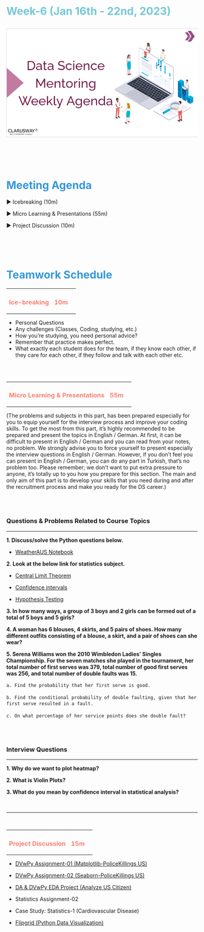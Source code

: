 <h1><strong><span style="color: #77C8D5;">Week-6 (Jan 16th - 22nd, 2023)</strong></span>

![logo](ds_agenda_logo.png)

<br>


<h1><strong><span style="color: #3498DB;">Meeting Agenda</strong></h1></span>

<span class="c16 c30">▶ </span><span
class="c42 c82">Icebreaking (10m)</span><span class="c16 c23"> </span>

<span class="c16 c30">▶ </span><span
class="c42 c82">Micro Learning & Presentations (55m)</span><span class="c46 c42 c48"> </span>


<span class="c30">▶ </span><span class="c46 c48 c42">Project Discussion (10m)</span>

<br>
<br>
<br>

<div style="page-break-after: always;"></div>

<h1><strong><span style="color: #3498DB;">Teamwork Schedule</strong></h1></span>

<table style= "width:100%;">
                <tr>
                <td style="color: #FA8072; text-align:left "><h3><strong><p>Ice-breaking</td>
                <td style="color: #FA8072; text-align:right;"><h3><strong><p>10m</p><td>                </tr>
</table>

- Personal Questions 
- Any challenges (Classes, Coding, studying, etc.) 
- How you’re studying, you need personal advice? 
- Remember that practice makes perfect. 
- What exactly each student does for the team, if they know each other, if they care for each other, if they follow and talk with each other etc. 

<br>
<br>

<table style= "width:100%;">
                <tr>
                <td style="color: #FA8072; text-align:left "><h3><strong><p>Micro Learning & Presentations</td>
                <td style="color: #FA8072; text-align:right;"><h3><strong><p>55m</p><td>                </tr>
</table>
(The problems and subjects in this part, has been prepared especially for you to equip yourself for the interview process and improve your coding skills. 
To get the most from this part, it’s highly recommended to be prepared and present the topics in English / German.
At first, it can be difficult to present in English / German and you can read from your notes, no problem. 
We strongly advise you to force yourself to present especially the interview questions in English / German. 
However, if you don’t feel you can present in English / German, you can do any part in Turkish, that’s no problem too. 
Please remember; we don’t want to put extra pressure to anyone, it’s totally up to you how you prepare for this section. 
The main and only aim of this part is to develop your skills that you need during and after the recruitment process and make you ready for the DS career.)


                  
<br><br>
<h3><strong>Questions & Problems Related to Course Topics</strong></h4>
<hr>

**1. Discuss/solve the Python questions below.**

- [WeatherAUS Notebook](https://github.com/clarusway/DS-DE-0422-TR/blob/main/2-%20Weekly%20Agendas/Week_6/weatherAUS_students.ipynb)


**2. Look at the below link for statistics subject.**

- [Central Limit Theorem](https://www.statisticshowto.com/probability-and-statistics/normal-distributions/central-limit-theorem-definition-examples/)

- [Confidence intervals](https://www.mathsisfun.com/data/confidence-interval.html)

- [Hypothesis Testing](https://www.simplilearn.com/tutorials/statistics-tutorial/hypothesis-testing-in-statistics)


**3. In how many ways, a group of 3 boys and 2 girls can be formed out of a total of 5 boys and 5 girls?**                  

**4. A woman has 6 blouses, 4 skirts, and 5 pairs of shoes. How many different outfits consisting of a blouse, a skirt, and a pair of shoes can she wear?**
                  
**5. Serena Williams won the 2010 Wimbledon Ladies’ Singles Championship. For the seven matches she played in the tournament, her total number of first serves was 379, total number of good first serves was 256, and total number of double faults was 15.**
                  
    a. Find the probability that her first serve is good.

    b. Find the conditional probability of double faulting, given that her first serve resulted in a fault.

    c. On what percentage of her service points does she double fault?


<br><br>
<h3><strong>Interview Questions</strong></h4>
<hr>

**1. Why do we want to plot heatmap?**

**2. What is Violin Plots?**

**3. What do you mean by confidence interval in statistical analysis?**

<br>

<hr>

<br>

<table style= "width:100%;">
                <tr>
                <td style="color: #FA8072; text-align:left "><h3><strong><p>Project Discussion</td>
                <td style="color: #FA8072; text-align:right;"><h3><strong><p>15m</p><td>                </tr>
                
</table>


- [DVwPy Assignment-01 (Matplotlib-PoliceKillings US)](https://lms.clarusway.com/mod/assign/view.php?id=36417) <br>

- [DVwPy Assignment-02 (Seaborn-PoliceKillings US)](https://lms.clarusway.com/mod/assign/view.php?id=36419&forceview=1) <br>

- [DA & DVwPy EDA Project (Analyze US Citizen)](https://lms.clarusway.com/mod/assign/view.php?id=36415)

- Statistics Assignment-02

- Case Study: Statistics-1 (Cardiovascular Disease)

- [Flipgrid (Python Data Visualization)](https://flip.com/a0e72cf9) <br> 



